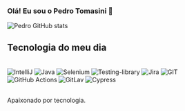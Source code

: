 

### Olá! Eu sou o Pedro Tomasini 👋

![Pedro GitHub stats](https://github-readme-stats.vercel.app/api?username=pedro-tomasini&show_icons=true&theme=transparent)

## Tecnologia do meu dia

<div style="display: inline_block"><br/>
<img align="center"alt="IntelliJ" src=https://img.shields.io/badge/IntelliJ_IDEA-000000.svg?style=for-the-badge&logo=intellij-idea&logoColor=white />
 <img align="center"alt="Java" src=https://img.shields.io/badge/Java-ED8B00?style=for-the-badge&logo=openjdk&logoColor=white />
 <img align="center"alt="Selenium" src=https://img.shields.io/badge/-selenium-%43B02A?style=for-the-badge&logo=selenium&logoColor=white) />
 <img align="center"alt="Testing-library" src=https://img.shields.io/badge/-TestingLibrary-%23E33332?style=for-the-badge&logo=testing-library&logoColor=white />
 <img align="center"alt="Jira" src=https://img.shields.io/badge/Jira-0052CC?style=for-the-badge&logo=Jira&logoColor=white />
 <img align="center"alt="GIT" src=https://img.shields.io/badge/GIT-E44C30?style=for-the-badge&logo=git&logoColor=white />
 <img align="center"alt="GitHub Actions" src=https://img.shields.io/badge/GitHub_Actions-2088FF?style=for-the-badge&logo=github-actions&logoColor=white />
 <img align="center"alt="GitLav" src=https://img.shields.io/badge/gitlab-%23181717.svg?style=for-the-badge&logo=gitlab&logoColor=white) />
 <img align="center"alt="Cypress" src=https://img.shields.io/badge/-cypress-%23E5E5E5?style=for-the-badge&logo=cypress&logoColor=058a5e) />
</div><br/>

Apaixonado por tecnologia.
